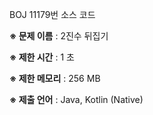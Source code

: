 BOJ 11179번 소스 코드

<b>※ 문제 이름</b> : 2진수 뒤집기

<b>※ 제한 시간</b> : 1 초

<b>※ 제한 메모리</b> : 256 MB

<b>※ 제출 언어</b> : Java, Kotlin (Native)
